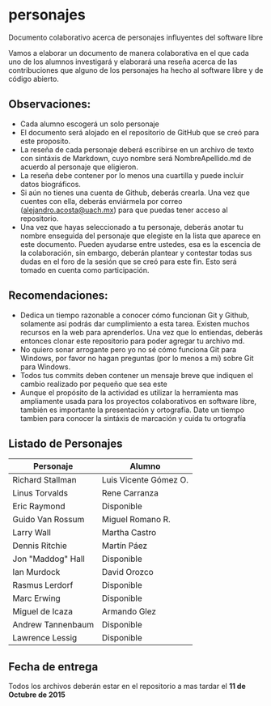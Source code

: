 # personajes
Documento colaborativo acerca de personajes influyentes del software libre

Vamos a elaborar un documento de manera colaborativa en el que cada uno de los
alumnos investigará y elaborará una reseña acerca de las contribuciones que
 alguno de los personajes ha hecho al software libre y de código abierto.


## Observaciones:


* Cada alumno escogerá un solo personaje 
* El documento será alojado en el repositorio de GitHub que se creó para este
proposito.
* La reseña de cada personaje deberá escribirse en un archivo de texto con
sintáxis de Markdown, cuyo nombre será NombreApellido.md de acuerdo al
personaje que eligieron.
* La reseña debe contener por lo menos una cuartilla y puede incluir datos
biográficos.
* Si aún no tienes una cuenta de Github, deberás crearla. Una vez que cuentes con
ella, deberás enviármela por correo (alejandro.acosta@uach.mx) para que puedas tener acceso al
repositorio.  
* Una vez que hayas seleccionado a tu personaje, deberás anotar tu nombre
enseguida del personaje que elegiste en la lista que aparece en este documento.
Pueden ayudarse entre ustedes, esa es la escencia de la colaboración, sin
embargo, deberán plantear y contestar todas sus dudas en el foro de la sesión
que se creó para este fin. Esto será tomado en cuenta como participación.


## Recomendaciones:

* Dedica un tiempo razonable a conocer cómo funcionan Git y Github, solamente así
podrás dar cumplimiento a esta tarea. Existen muchos recursos en la web para
aprenderlos.  Una vez que lo entiendas, deberás
entonces clonar este repositorio para poder agregar tu archivo md.
* No quiero sonar arrogante pero yo no sé cómo funciona Git para Windows, por
favor no hagan preguntas (por lo menos a mi) sobre Git para Windows.
* Todos tus commits deben contener un mensaje breve que indiquen el cambio
  realizado por pequeño que sea este
* Aunque el propósito de la actividad es utilizar la herramienta mas
  ampliamente usada para los proyectos colaborativos en software libre, también
  es importante la presentación y ortografía. Date un tiempo tambien para
  conocer la sintáxis de marcación y cuida tu ortografía


## Listado de Personajes

Personaje |  Alumno
--------- | -------
Richard Stallman | Luis Vicente Gómez O. 
Linus Torvalds | Rene Carranza
Eric Raymond  | Disponible
Guido Van Rossum | Miguel Romano R.
Larry Wall   | Martha Castro
Dennis Ritchie | Martín Páez
Jon "Maddog" Hall | Disponible
Ian Murdock  | David Orozco
Rasmus Lerdorf | Disponible
Marc Erwing | Disponible
Miguel de Icaza | Armando Glez 
Andrew Tannenbaum | Disponible
Lawrence Lessig  | Disponible


## Fecha de entrega

Todos los archivos deberán estar en el repositorio a mas tardar el **11 de
Octubre de 2015**
